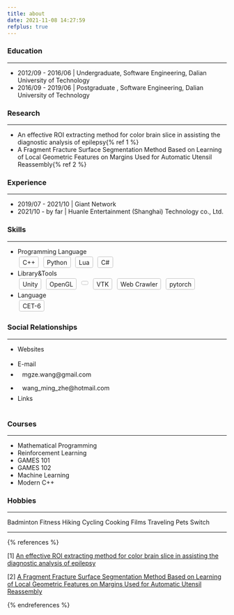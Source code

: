 ```yaml
---
title: about
date: 2021-11-08 14:27:59
refplus: true
---
```


### <i class="fa-solid fa-graduation-cap"></i>Education

***

<ul class="fa-ul">
  <li><span class="fa-li"><i class="fa-solid fa-fan fa-spin-pulse"></i></span>2012/09 - 2016/06 | Undergraduate, Software Engineering, Dalian University of Technology</li>
  <li><span class="fa-li"><i class="fa-solid fa-fan fa-spin-pulse"></i></span>2016/09 - 2019/06 | Postgraduate , Software Engineering, Dalian University of Technology</li>
</ul>

### <i class="fa-solid fa-dna "></i>Research

***

<ul class="fa-ul">
  <li><span class="fa-li"><i class="fa-solid fa-atom fa-spin-pulse"></i></span>An effective ROI extracting method for color brain slice in assisting the diagnostic analysis of epilepsy{% ref 1 %}</li>
  <li><span class="fa-li"><i class="fa-solid fa-atom fa-spin-pulse"></i></span>A Fragment Fracture Surface Segmentation Method Based on Learning of Local Geometric Features on Margins Used for Automatic Utensil Reassembly{% ref 2 %}</li>
</ul>

### <i class="fa-solid fa-city "></i>Experience

***

<ul class="fa-ul">
  <li><span class="fa-li"><i class="fa-solid fa-asterisk fa-spin-pulse"></i></span>2019/07 - 2021/10 | Giant Network</li>
  <li><span class="fa-li"><i class="fa-solid fa-asterisk fa-spin-pulse"></i></span>2021/10 - by far | Huanle Entertainment (Shanghai) Technology co., Ltd.</li>
</ul>

### <i class="fa-solid fa-gears"></i></i>Skills

***

<ul class="fa-ul">
  <li><span class="fa-li"><i class="fa-solid fa-code"></i></span>Programming Language</li>
  <div>
    <span style="display: inline-block; margin: 0.25em; border: 1px solid silver; border-radius: 0.25em; padding: .25em 0.5em">C++</span>
    <span style="display: inline-block; margin: 0.25em; border: 1px solid silver; border-radius: 0.25em; padding: .25em 0.5em"><i class="fa-brands fa-python"></i> Python</span>
    <span style="display: inline-block; margin: 0.25em; border: 1px solid silver; border-radius: 0.25em; padding: .25em 0.5em">Lua</span>
    <span style="display: inline-block; margin: 0.25em; border: 1px solid silver; border-radius: 0.25em; padding: .25em 0.5em">C#</span>
  </div>
  <li><span class="fa-li"><i class="fa-solid fa-microchip"></i></span>Library&Tools</li>
  <div>
    <span style="display: inline-block; margin: 0.25em; border: 1px solid silver; border-radius: 0.25em; padding: .25em 0.5em"><i class="fa-brands fa-unity"></i> Unity</span>
    <span style="display: inline-block; margin: 0.25em; border: 1px solid silver; border-radius: 0.25em; padding: .25em 0.5em">OpenGL</span>
    <span style="display: inline-block; margin: 0.25em; border: 1px solid silver; border-radius: 0.25em; padding: .25em 0.5em"><i class="fa-brands fa-git"></i></span>
    <span style="display: inline-block; margin: 0.25em; border: 1px solid silver; border-radius: 0.25em; padding: .25em 0.5em">VTK</span>
    <span style="display: inline-block; margin: 0.25em; border: 1px solid silver; border-radius: 0.25em; padding: .25em 0.5em"><i class="fa-solid fa-spider"></i> Web Crawler</span>
    <span style="display: inline-block; margin: 0.25em; border: 1px solid silver; border-radius: 0.25em; padding: .25em 0.5em">pytorch</span>
  </div>
  <li><span class="fa-li"><i class="fa-solid fa-language"></i></span>Language</li>
  <div>
    <span style="display: inline-block; margin: 0.25em; border: 1px solid silver; border-radius: 0.25em; padding: .25em 0.5em">CET-6</span>
  </div>
</ul>

### <i class="fa-solid fa-share-nodes"></i>Social Relationships

***

<ul class="fa-ul">
  <li><span class="fa-li"><i class="fa-brands fa-safari"></i></span>Websites</li>
  <div>
    <span style="display: inline-block; margin: 0.25em; border: 0px solid silver; border-radius: 0.25em; padding: .25em 0.5em"><a href="https://github.com/SilhouettesForYou"><i class="fa-brands fa-github"></i></a></span>
    <span style="display: inline-block; margin: 0.25em; border: 0px solid silver; border-radius: 0.25em; padding: .25em 0.5em"><a href="https://fyddxwmx.cloud.sealos.io/"><i class="fa-solid fa-hard-drive"></i></a></span>
  </div>
  <li><span class="fa-li"><i class="fa-solid fa-envelope"></i></span>E-mail</li>
  <div>
    <li><span style="display: inline-block; margin: 0.25em; border: 0px solid silver; border-radius: 0.25em; padding: .25em 0.5em">
      <a><i class="fa-brands fa-google"></i> mgze.wang@gmail.com</a>
    </span></li>
    <li><span style="display: inline-block; margin: 0.25em; border: 0px solid silver; border-radius: 0.25em; padding: .25em 0.5em">
      <a><i class="fa-brands fa-windows"></i> wang_ming_zhe@hotmail.com</a>
    </span></li>
  </div>
  <li><span class="fa-li"><i class="fa-solid fa-link"></i></span>Links</li>
  <div>
    <span style="display: inline-block; margin: 0.25em; border: 0px solid silver; border-radius: 0.25em; padding: .25em 0.5em">
      <a href="https://www.bilibili.com/"><i class="fa-brands fa-bilibili"></i></a>
    </span>
    <span style="display: inline-block; margin: 0.25em; border: 0px solid silver; border-radius: 0.25em; padding: .25em 0.5em">
      <a href="https://www.zhihu.com/"><i class="fa-brands fa-zhihu"></i></a>
    </span>
    <span style="display: inline-block; margin: 0.25em; border: 0px solid silver; border-radius: 0.25em; padding: .25em 0.5em">
      <a href="https://store.steampowered.com/"><i class="fa-brands fa-steam"></i></a>
    </span>
    <span style="display: inline-block; margin: 0.25em; border: 0px solid silver; border-radius: 0.25em; padding: .25em 0.5em">
      <a href="https://www.yinxiang.com/"><i class="fa-brands fa-evernote"></i></a>
    </span>
  </div>
</ul>

### <i class="fa-solid fa-landmark"></i>Courses

***

<ul class="fa-ul">
  <li><span class="fa-li"><i class="fa-solid fa-check-square"></i></span>Mathematical Programming</li>
  <li><span class="fa-li"><i class="fa-solid fa-check-square"></i></span>Reinforcement Learning</li>
  <li><span class="fa-li"><i class="fa-solid fa-check-square"></i></span>GAMES 101</li>
  <li><span class="fa-li"><i class="fa-solid fa-check-square"></i></span>GAMES 102</li>
  <li><span class="fa-li"><i class="fa-solid fa-spinner fa-pulse"></i></span>Machine Learning</li>
  <li><span class="fa-li"><i class="fa-solid fa-spinner fa-pulse"></i></span>Modern C++</li>
</ul>

### <i class="fa-regular fa-face-grin-stars"></i>Hobbies

***

<div class="fa-1x">
  <i class="fa-solid fa-heart-pulse fa-bounce"></i>Badminton
  <i class="fa-solid fa-minus fa-rotate-90"></i>
  <i class="fa-solid fa-dumbbell fa-bounce"></i>Fitness
  <i class="fa-solid fa-minus fa-rotate-90"></i>
  <i class="fa-solid fa-person-hiking fa-bounce"></i>Hiking
  <i class="fa-solid fa-minus fa-rotate-90"></i>
  <i class="fa-solid fa-person-biking fa-bounce"></i>Cycling
  <i class="fa-solid fa-minus fa-rotate-90"></i>
  <i class="fa-solid fa-kitchen-set fa-bounce"></i>Cooking
  <i class="fa-solid fa-minus fa-rotate-90"></i>
  <i class="fa-solid fa-film fa-bounce"></i>Films
  <i class="fa-solid fa-minus fa-rotate-90"></i>
  <i class="fa-solid fa-plane-departure fa-bounce"></i>Traveling
  <i class="fa-solid fa-minus fa-rotate-90"></i>
  <i class="fa-solid fa-cat fa-bounce"></i>Pets
  <i class="fa-solid fa-minus fa-rotate-90"></i>
  <i class="fa-solid fa-gamepad fa-bounce"></i>Switch
</div>

***

{% references %}

[1] <a href="https://dl.acm.org/doi/10.1145/3340037.3340041">An effective ROI extracting method for color brain slice in assisting the diagnostic analysis of epilepsy</a>

[2] <a href="https://www.sciencedirect.com/science/article/abs/pii/S0010448520301561">A Fragment Fracture Surface Segmentation Method Based on Learning of Local Geometric Features on Margins Used for Automatic Utensil Reassembly</a>

{% endreferences %}
